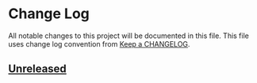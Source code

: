 # Change Log
All notable changes to this project will be documented in this file.
This file uses change log convention from [Keep a CHANGELOG](http://keepachangelog.com).

## [Unreleased][unreleased]


[unreleased]: https://github.com/luismayta/zsh-docker-compose-aliases/compare/0.0.1...HEAD
[0.0.1]: https://github.com/luismayta/zsh-docker-compose-aliases/compare/0.0.0...0.0.1

[CHANGELOG.md]: CHANGELOG.md
[CONTRIBUTING.md]: CONTRIBUTING.md
[LICENCE.md]: LICENCE
[README.md]: README.md
